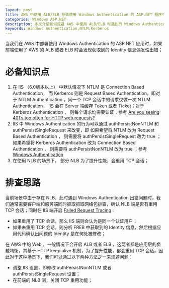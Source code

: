 ```yaml
---
layout: post
title: AWS 中使用 ALB/ELB 导致使用 Windows Authentication 的 ASP.NET 程序中获取到错误的 Identity 信息
categories: Windows ASP.NET
description: 本文介绍如何规避 AWS 中使用 ALB/ELB 时遇到的 Windows Authentication 问题。
keywords: Windows Authentication,NTLM,Kerberos
---
```


当我们在 AWS 中部署使用 Windows Authentication 的 ASP.NET 应用时，如果前端使用了 AWS 的 ALB 或者 ELB 时会发现获取到的 Identity 信息偶发性出错；



# 必备知识点

1. 在 IIS （6.0版本以上） 中默认情况下 NTLM 是 Connection Based Authentication， 而 Kerberos 则是 Request Based Authentication。即对于 NTLM Authentication ，同一个 TCP 会话中的请求仅做一次 NTLM Authentication， IIS 会在 Server 端缓存 Token 或者 Ticket；对于 Kerberos Authentication ， 则每个请求均需要认证；参考 [Are you seeing 401’s too often for HTTP web requests?](https://blogs.msdn.microsoft.com/saurabh_singh/2010/01/06/are-you-seeing-401s-too-often-for-http-web-requests/)
2. IIS 中 Windows Authentication 的行为可以通过 authPersistNonNTLM 和 authPersistSingleRequest 来改变，即 如果希望将 NTLM 改为 Request Based Authentication ， 则需要将 authPersistSingleRequest 改为 true ； 如果希望将 Kerberos Authentication 改为 Connection Based Authentication ， 则需要将 authPersistNonNTLM 改为 true ；参考 [Windows Authentication ](https://docs.microsoft.com/en-us/iis/configuration/system.webserver/security/authentication/windowsauthentication/)
3. 在使用 NLB 的场景下， 部分 NLB  为了提升性能，会重用 TCP 会话；



# 排查思路

当前场景中由于存在 NLB，此时遇到 Windows Authentication 出错问题时，我们通常需要客户端和服务端同时抓取抓取网络包排查，确认 NLB 端是否有重用 TCP 会话；同时在 IIS 端开启 [Failed Request Tracing](https://docs.microsoft.com/en-us/iis/configuration/system.applicationhost/sites/site/tracefailedrequestslogging) :

- 如果重用了 TCP 会话，那么 IIS 端则会认为是同一个认证用户；
- 如果未重用 TCP 会话，则分析 FREB 中获取到的 Identity 信息，然后根据应用代码确认出问题的 Identity 是在何处被修改；

在 AWS 中的 Web ，一般情况下会开启 ALB 或者 ELB ，这两者都是应用层的负载均衡，其基于 HTTP keep alive 机制，为了提升性能，都会重用 TCP 会话。因此对于这种场景下，我们可以通过以下两种方法之一来规避问题：

- 调整 IIS 设置，即修改 authPersistNonNTLM  或者 authPersistSingleRequest 设置；
- 在前端的 NLB 测，关闭 TCP 重用功能；
